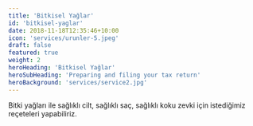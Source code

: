 ```yaml
---
title: 'Bitkisel Yağlar'
id: 'bitkisel-yaglar'
date: 2018-11-18T12:35:46+10:00
icon: 'services/urunler-5.jpeg'
draft: false
featured: true
weight: 2
heroHeading: 'Bitkisel Yağlar'
heroSubHeading: 'Preparing and filing your tax return'
heroBackground: 'services/service2.jpg'
---
```


Bitki yağları ile sağlıklı cilt, sağlıklı saç, sağlıklı koku zevki için istediğimiz reçeteleri yapabiliriz.

